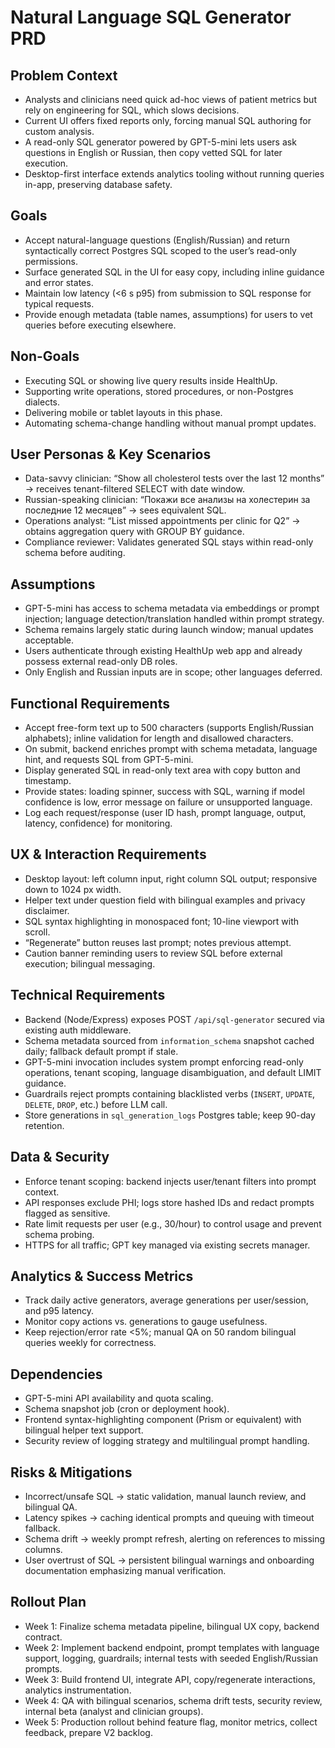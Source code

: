 # Natural Language SQL Generator PRD

## Problem Context
- Analysts and clinicians need quick ad-hoc views of patient metrics but rely on engineering for SQL, which slows decisions.
- Current UI offers fixed reports only, forcing manual SQL authoring for custom analysis.
- A read-only SQL generator powered by GPT-5-mini lets users ask questions in English or Russian, then copy vetted SQL for later execution.
- Desktop-first interface extends analytics tooling without running queries in-app, preserving database safety.

## Goals
- Accept natural-language questions (English/Russian) and return syntactically correct Postgres SQL scoped to the user’s read-only permissions.
- Surface generated SQL in the UI for easy copy, including inline guidance and error states.
- Maintain low latency (<6 s p95) from submission to SQL response for typical requests.
- Provide enough metadata (table names, assumptions) for users to vet queries before executing elsewhere.

## Non-Goals
- Executing SQL or showing live query results inside HealthUp.
- Supporting write operations, stored procedures, or non-Postgres dialects.
- Delivering mobile or tablet layouts in this phase.
- Automating schema-change handling without manual prompt updates.

## User Personas & Key Scenarios
- Data-savvy clinician: “Show all cholesterol tests over the last 12 months” → receives tenant-filtered SELECT with date window.
- Russian-speaking clinician: “Покажи все анализы на холестерин за последние 12 месяцев” → sees equivalent SQL.
- Operations analyst: “List missed appointments per clinic for Q2” → obtains aggregation query with GROUP BY guidance.
- Compliance reviewer: Validates generated SQL stays within read-only schema before auditing.

## Assumptions
- GPT-5-mini has access to schema metadata via embeddings or prompt injection; language detection/translation handled within prompt strategy.
- Schema remains largely static during launch window; manual updates acceptable.
- Users authenticate through existing HealthUp web app and already possess external read-only DB roles.
- Only English and Russian inputs are in scope; other languages deferred.

## Functional Requirements
- Accept free-form text up to 500 characters (supports English/Russian alphabets); inline validation for length and disallowed characters.
- On submit, backend enriches prompt with schema metadata, language hint, and requests SQL from GPT-5-mini.
- Display generated SQL in read-only text area with copy button and timestamp.
- Provide states: loading spinner, success with SQL, warning if model confidence is low, error message on failure or unsupported language.
- Log each request/response (user ID hash, prompt language, output, latency, confidence) for monitoring.

## UX & Interaction Requirements
- Desktop layout: left column input, right column SQL output; responsive down to 1024 px width.
- Helper text under question field with bilingual examples and privacy disclaimer.
- SQL syntax highlighting in monospaced font; 10-line viewport with scroll.
- “Regenerate” button reuses last prompt; notes previous attempt.
- Caution banner reminding users to review SQL before external execution; bilingual messaging.

## Technical Requirements
- Backend (Node/Express) exposes POST `/api/sql-generator` secured via existing auth middleware.
- Schema metadata sourced from `information_schema` snapshot cached daily; fallback default prompt if stale.
- GPT-5-mini invocation includes system prompt enforcing read-only operations, tenant scoping, language disambiguation, and default LIMIT guidance.
- Guardrails reject prompts containing blacklisted verbs (`INSERT`, `UPDATE`, `DELETE`, `DROP`, etc.) before LLM call.
- Store generations in `sql_generation_logs` Postgres table; keep 90-day retention.

## Data & Security
- Enforce tenant scoping: backend injects user/tenant filters into prompt context.
- API responses exclude PHI; logs store hashed IDs and redact prompts flagged as sensitive.
- Rate limit requests per user (e.g., 30/hour) to control usage and prevent schema probing.
- HTTPS for all traffic; GPT key managed via existing secrets manager.

## Analytics & Success Metrics
- Track daily active generators, average generations per user/session, and p95 latency.
- Monitor copy actions vs. generations to gauge usefulness.
- Keep rejection/error rate <5%; manual QA on 50 random bilingual queries weekly for correctness.

## Dependencies
- GPT-5-mini API availability and quota scaling.
- Schema snapshot job (cron or deployment hook).
- Frontend syntax-highlighting component (Prism or equivalent) with bilingual helper text support.
- Security review of logging strategy and multilingual prompt handling.

## Risks & Mitigations
- Incorrect/unsafe SQL → static validation, manual launch review, and bilingual QA.
- Latency spikes → caching identical prompts and queuing with timeout fallback.
- Schema drift → weekly prompt refresh, alerting on references to missing columns.
- User overtrust of SQL → persistent bilingual warnings and onboarding documentation emphasizing manual verification.

## Rollout Plan
- Week 1: Finalize schema metadata pipeline, bilingual UX copy, backend contract.
- Week 2: Implement backend endpoint, prompt templates with language support, logging, guardrails; internal tests with seeded English/Russian prompts.
- Week 3: Build frontend UI, integrate API, copy/regenerate interactions, analytics instrumentation.
- Week 4: QA with bilingual scenarios, schema drift tests, security review, internal beta (analyst and clinician groups).
- Week 5: Production rollout behind feature flag, monitor metrics, collect feedback, prepare V2 backlog.
